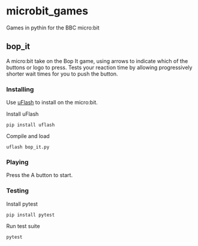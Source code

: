 # microbit_games

Games in pythin for the BBC micro:bit

## bop_it

A micro:bit take on the Bop It game, using arrows to indicate which of the buttons or logo to press. Tests your reaction time by allowing progressively shorter wait times for you to push the button.

### Installing

Use [uFlash](https://uflash.readthedocs.io/en/latest/) to install on the micro:bit.

Install uFlash

```
pip install uflash
```

Compile and load

```
uflash bop_it.py
```

### Playing

Press the A button to start.

### Testing

Install pytest

```
pip install pytest
```

Run test suite

```
pytest
```
